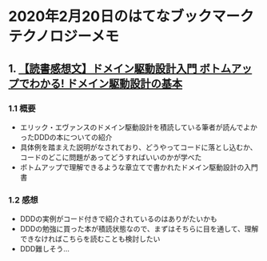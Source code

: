 # 2020年2月20日のはてなブックマークテクノロジーメモ

## 1. [【読書感想文】ドメイン駆動設計入門 ボトムアップでわかる! ドメイン駆動設計の基本](https://dev.classmethod.jp/book-review/readking-bottomup-ddd/)

### 1.1 概要

- エリック・エヴァンスのドメイン駆動設計を積読している筆者が読んでよかったDDDの本についての紹介
- 具体例を踏まえた説明がなされており、どうやってコードに落とし込むか、コードのどこに問題があってどうすればいいのかが学べた
- ボトムアップで理解できるような章立てで書かれたドメイン駆動設計の入門書

### 1.2 感想

- DDDの実例がコード付きで紹介されているのはありがたいかも
- DDDの勉強に買った本が積読状態なので、まずはそちらに目を通して、理解できなければこちらを読むことも検討したい
- DDD難しそう…
